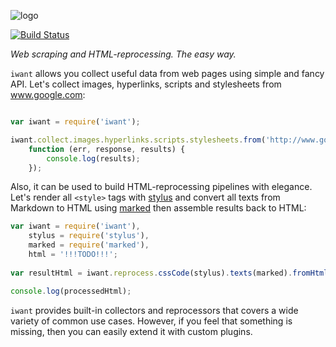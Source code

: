 ![logo](https://raw.github.com/inikulin/iwant/master/logo.png)  

[![Build Status](http://img.shields.io/travis/inikulin/iwant.svg?style=flat-square)](https://travis-ci.org/inikulin/iwant)



*Web scraping and HTML-reprocessing. The easy way.*

`iwant` allows you collect useful data from web pages using simple and fancy API. Let's collect images, hyperlinks, scripts and stylesheets from www.google.com:

```js

var iwant = require('iwant');

iwant.collect.images.hyperlinks.scripts.stylesheets.from('http://www.google.com',
    function (err, response, results) {
        console.log(results);
    });

```

Also, it can be used to build HTML-reprocessing pipelines with elegance. Let's render all `<style>` tags with [stylus](https://github.com/learnboost/stylus) and convert all texts from Markdown to HTML using [marked](https://github.com/chjj/marked) then assemble results back to HTML: 

```js
var iwant = require('iwant'),
    stylus = require('stylus'),
    marked = require('marked'),
    html = '!!!TODO!!!';
  
var resultHtml = iwant.reprocess.cssCode(stylus).texts(marked).fromHtml(html);

console.log(processedHtml);
```

`iwant` provides built-in collectors and reprocessors that covers a wide variety of common use cases. However, if you feel that something is missing, then you can easily extend it with custom plugins.   
